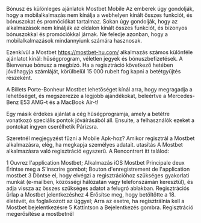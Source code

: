 Bónusz és különleges ajánlatok Mostbet Mobile
Az emberek úgy gondolják, hogy a mobilalkalmazás nem kínálja a webhelyen kínált összes funkciót, és bónuszokat és promóciókat tartalmaz.
Sokan úgy gondolják, hogy az alkalmazások nem kínálják az oldalon kínált összes funkciót, és bizonyos bónuszokkal és promóciókkal járnak. Ne feledje azonban, hogy a mobilalkalmazások mindannyiunk számára hasznosak.

Ezenkívül a Mostbet https://mostbet-hu.com/ alkalmazás számos különféle ajánlatot kínál: hűségprogram, véletlen jegyek és bónuszbefizetések. A Bienvenue bónusz a megbízó. Ha a regisztráció következő hetében jóváhagyja számláját, körülbelül 15 000 rubelt fog kapni a betétgyűjtés részeként.

A Billets Porte-Bonheur Mostbet lehetőséget kínál arra, hogy megragadja a lehetőséget, és megszerezze a legjobb ajándékokat, beleértve a Mercedes-Benz E53 AMG-t és a MacBook Air-t!

Egy másik érdekes ajánlat a cég hűségprogramja, amely a betétre vonatkozó speciális pontok jóváírásából áll. Ensuite, a felhasználók ezeket a pontokat ingyen cserélhetik Párizsra.

Szeretnél megjegyzést fűzni a Mobile Apk-hoz?
Amikor regisztrál a Mostbet alkalmazásra, elég, ha megkapja személyes adatait.
utasítás
A Mostbet alkalmazásra való regisztráció egyszerű. A Rencontrert itt találod:

1
Ouvrez l'application Mostbet;
Alkalmazás iOS Mostbet Principale
deux
Érintse meg a S'inscrire gombot;
Bouton d'enregistrement de l'application mostbet
3
Döntse el, hogy elvégzi a regisztrációhoz szükséges gyakorlati munkát (e-mailben, közösségi hálózatán vagy telefonszámán keresztül), és adja vissza az összes szükséges adatot a felugró ablakban.
Regisztrációs űrlap a Mostbet jelentkezéshez
4
Erősítse meg, hogy betöltötte a 18. életévét, és foglalkozott az üggyel;
Arra az esetre, ha regisztrálnia kell a Mostbet bejelentkezésre
5
Kattintson a Bejelentkezés gombra.
Regisztráció megerősítése a mostbetnél
